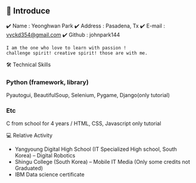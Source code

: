 ## 👋 Introduce 
✔️ Name : Yeonghwan Park
✔️ Address : Pasadena, Tx
✔️ E-mail : vyckd354@gmail.com
✔️ Github : johnpark144
``` 
I am the one who love to learn with passion !
challenge spirit! creative spirit! those are with me.

```
🛠 Technical Skills
### Python (framework, library)
Pyautogui, BeautifulSoup, Selenium, Pygame, Django(only tutorial)

### Etc
C from school for 4 years / HTML, CSS, Javascript only tutorial

💻 Relative Activity
* Yangyoung Digital High School  (IT Specialized High school, South Korea) – Digital Robotics
* Shingu College (South Korea) – Mobile IT Media (Only some credits not Graduated)
* IBM Data science certificate
